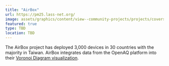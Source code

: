 ```yaml
---
title: "AirBox"
url: https://pm25.lass-net.org/
image: assets/graphics/content/view--community-projects/projects/covers/lass.jpg
featured: true
type: TBD
location: TBD
---
```


The AirBox project has deployed 3,000 devices in 30 countries with the majority in Taiwan. AirBox integrates data from the OpenAQ platform into their [Voronoi Diagram visualization](https://pm25.lass-net.org/GIS/voronoi/).
